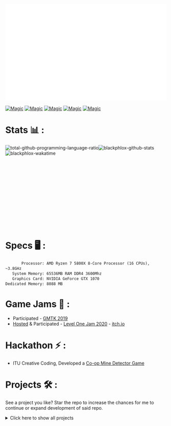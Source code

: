 <div align="left">
<a href="https://github.com/BlackPhlox/BlackPhlox"><img src="https://raw.githubusercontent.com/BlackPhlox/BlackPhlox/master/hello.svg" width="815" height="300" alt="hello-i-am-mikkel"></a>
</div>

[![Magic](https://img.shields.io/badge/darkphlox-Twitter-1fc7e1?style=for-the-badge)](https://twitter.com/darkphlox)
[![Magic](https://img.shields.io/badge/Milr%20Hub-Notion-7F7DE9?style=for-the-badge)](https://www.notion.so/MILR-HUB-44f60c2537c94b44b1ceb31e14c2cf02)
[![Magic](https://img.shields.io/badge/BlackPhlox-YouTube-e87de0?style=for-the-badge)](https://www.youtube.com/channel/UCoseHr0GVFw6aWgfpQDWKpA/featured)
[![Magic](https://img.shields.io/badge/milr.dk-Web-e2847a?style=for-the-badge)](https://milr.dk)
[![Magic](https://img.shields.io/badge/DEV.TO-Blogs-7be5b0?style=for-the-badge)](https://dev.to/blackphlox)

# Stats 📊 :
<div>
 <img align="left" src="https://github-readme-stats.vercel.app/api/top-langs/?username=blackphlox&layout=compact&theme=dracula&hide_border=true&count_private=true&cache_seconds=7200&border_radius=0&include_all_commits=true&layout=compact&title_color=FFF&text_color=FFF&bg_color=0,2070bc,000&icon_color=2D98FF&langs_count=6&count_private=true&custom_title=GH+Alltime+Prog.+Lang.+Used" alt="total-github-programming-language-ratio" />
 <img align="left" src="https://github-readme-stats.vercel.app/api?username=blackphlox&show_icons=true&theme=dracula&hide_border=true&count_private=true&cache_seconds=7200&&border_radius=0&include_all_commits=true&layout=compact&title_color=000&text_color=FFF&bg_color=0,000,2D98FF&icon_color=2D98FF&hide_title=true&line_height=24" alt="blackphlox-github-stats" />
 <a href="https://wakatime.com/@BlackPhlox"><img align="left" src="https://github-readme-stats.vercel.app/api/wakatime?username=BlackPhlox&theme=dracula&hide_border=true&cache_seconds=7200&border_radius=0&include_all_commits=true&layout=compact&title_color=FFF&text_color=FFF&bg_color=0,000,2D98FF&icon_color=2D98FF&custom_title=This+week+in+programming+languages" alt="blackphlox-wakatime" /></a>
</div>

<!---Ha ha ha markdown go:---><br/><br/><br/><br/><br/><br/><br/><br/><br/><br/><br/><br/><br/><br/>
<br/>

# Specs 🖥 :
           Processor: AMD Ryzen 7 5800X 8-Core Processor (16 CPUs), ~3.8GHz
       System Memory: 65536MB RAM DDR4 3600Mhz           
       Graphics Card: NVIDIA GeForce GTX 1070
    Dedicated Memory: 8088 MB

# Game Jams 🍯 :

-  Participated - [GMTK 2019](https://itch.io/jam/gmtk-2019)
-  [Hosted](https://github.com/BlackPhlox/BlackPhlox/blob/master/README.md#level-one-jam) & Participated - [Level One Jam 2020](https://levelonejam.com) - [itch.io](https://itch.io/jam/level-one-jam-2020)

# Hackathon ⚡ :
- ITU Creative Coding, Developed a [Co-op Mine Detector Game](https://github.com/BlackPhlox/MineDetector) 

# Projects 🛠 :

See a project you like? Star the repo to increase the chances for me to continue or expand development of said repo.

<details><summary>Click here to show all projects</summary>

</br>

![image](https://raw.githubusercontent.com/BlackPhlox/BlackPhlox/master/hackerman.svg)

## [wt-editor-cli](https://github.com/BlackPhlox/wt-editor-cli)
[![wt-editor-cli-showcase](https://user-images.githubusercontent.com/25123512/68077919-ba2a4980-fdcc-11e9-879f-6e1fecb6bb20.gif)](https://github.com/BlackPhlox/wt-editor-cli)

## Level One Jam
### [Level One Jam 2020 Website](https://levelonejam.com) - written using [HUGO](https://gohugo.io) and [Bulma](https://bulma.io), backend made using JavaScript and Google Sheets API.

![image](https://user-images.githubusercontent.com/25123512/114807355-90899600-9da6-11eb-876a-e2bab1963cbe.png)

### [Level One Jam Video](https://www.youtube.com/watch?v=_2BVvSVlDF0) - made using [Adobe After Effects](https://www.adobe.com/products/aftereffects.html), thanks to [@myhairis_blue](https://twitter.com/myhairis_blue) for the amazing VO.

<div align="center">
  <a href="https://www.youtube.com/watch?v=_2BVvSVlDF0"><img src="https://img.youtube.com/vi/_2BVvSVlDF0/0.jpg" width="200" height="160" position="absolute" clip="rect(0px,60px,200px,0px)" alt="IMAGE ALT TEXT"></a>
</div>

### [Level One Jam Lottery](https://blackphlox-lottery.builtwithdark.com) - written in Javascript using [P5.js](https://p5js.org) and WebGL elements, backend in [Dark](https://darklang.com).
<img align="left" src="https://user-images.githubusercontent.com/25123512/114806310-d34a6e80-9da4-11eb-8668-006eea6fec15.png" clip="rect(0px,60px,200px,0px)" alt="level-one-jam-lottery" width="500"/>

</br></br></br></br></br></br></br></br></br></br></br></br></br></br>
</br>

### [Level One Jam Discord Bot - Achievement Manager](https://github.com/BlackPhlox/level-one-jam-achievement-manager) - written in [Node.js](https://nodejs.org)
![image](https://user-images.githubusercontent.com/25123512/114582385-d4827b00-9c80-11eb-9e3e-1a7e0af7c673.png)

## [FirmwareGuard+](https://www.linkedin.com/feed/update/urn:li:activity:6575663608267706368)
Developed [FirmwareGuard+](https://www.cryptera.com/iotsecurity/firmwareguard-chip) for Cryptera. SAAS that allows their customers to do secure provisioning remotely as a service without requiring IoT devices to be transported to get firmware loaded.

<img align="left" src="https://www.cryptera.com/wp-content/uploads/2019/09/01_datablad_forsidebillede.jpg" alt="firmware guard plus" width="450"/>

</br></br></br></br></br></br></br></br></br>
</br>

## [Mud](https://mud.rs)
Easy GUI development in Rust.

## [Logic F Day](https://github.com/BlackPhlox/logic-f-day)


Implementing [Logic Friday](https://logic-friday.software.informer.com) functionailty in a functional language.


<img align="left" src="https://user-images.githubusercontent.com/25123512/114621884-8c2d8200-9cad-11eb-8c7f-c7d88bdaabbc.png" alt="logictree" width="200"/>
<img align="left" src="https://user-images.githubusercontent.com/25123512/114621894-8f287280-9cad-11eb-8d3d-17aefe21ea93.png" alt="truthtable" width="180"/>

</br></br></br></br>

## [SimpleSortViz](https://github.com/BlackPhlox/SimpleSortViz) 

<img align="left" src="https://user-images.githubusercontent.com/25123512/114620995-79667d80-9cac-11eb-8d25-dca14c9dbe8a.gif" alt="BubbleSort" width="180"/>
<img align="left" src="https://user-images.githubusercontent.com/25123512/114621222-bb8fbf00-9cac-11eb-938e-eef101ff936c.gif" alt="HeapSort" width="180"/>
<img align="left" src="https://user-images.githubusercontent.com/25123512/114621244-c0547300-9cac-11eb-843c-bd4d0f7252cb.gif" alt="InsertionSort" width="180"/>
<img align="left" src="https://user-images.githubusercontent.com/25123512/114620697-212f7b80-9cac-11eb-954b-5aacfb52b224.gif" alt="QuickSort" width="180"/>

</br></br></br></br></br></br>

## [CookieMonster](https://github.com/BlackPhlox/CookieMonster)
Cross site scripting(XSS) cookie-fetch server, used for educational perpose only. Made using [Node.js](https://nodejs.org/en/), [P5.js](https://p5js.org) and [Matter.js](https://brm.io/matter-js/) [Demo](https://milr.dk/CookieMonster/public)

<a href="https://milr.dk/CookieMonster/public"><img align="left" src="https://repository-images.githubusercontent.com/188903652/86992800-8c4f-11e9-80de-9b207f34b8db" alt="cookiemonster" width="400"/></a>
<a href="https://milr.dk/CookieMonster/public"><img align="left" src="https://user-images.githubusercontent.com/25123512/114718047-f2f67e00-9d35-11eb-96d6-e73725346204.png" alt="cookiemonster-demo" width="360"/></a>

</br></br></br></br></br></br></br></br></br>
</br>

## [Rain](https://milr.dk/rain/)
[![rain](https://user-images.githubusercontent.com/25123512/114634830-aeca9580-9cc3-11eb-92aa-7e54d5b215ac.gif)](https://milr.dk/rain/)

## [PixelArtGenerator](https://github.com/BlackPhlox/PixelArtGenerator)

<img align="left" src="https://user-images.githubusercontent.com/25123512/43744927-9502d834-99dc-11e8-9bba-39c5f02b84f5.png" alt="pixel-washington" width="220"/>
<img align="left" src="https://user-images.githubusercontent.com/25123512/43744952-ad6cbce6-99dc-11e8-9eb9-53eab08f97f5.png" alt="pixel-washington" width="180"/>
<img align="left" src="https://user-images.githubusercontent.com/25123512/43744953-ad85b0d4-99dc-11e8-8923-6891c239aab1.png" alt="pixel-washington" width="180"/>
<img align="left" src="https://user-images.githubusercontent.com/25123512/43744951-ad51961e-99dc-11e8-80db-9ea41cdfdee7.png" alt="pixel-washington" width="100"/>

</br></br></br></br></br></br></br></br></br></br></br>
</br>

## [AsciiEngine](https://github.com/BlackPhlox/AsciiEngine) 2.5D Topdown Game Engine using [Processing](https://processing.org) and [Box2D](https://box2d.org)

<img align="left" src="https://user-images.githubusercontent.com/25123512/114636685-e9363180-9cc7-11eb-85ee-3f4a80e8535c.gif" alt="ascii-engine" width="300"/>

</br></br></br></br></br></br></br></br></br></br></br></br></br>
</br>

## [Configurations](https://github.com/BlackPhlox/settings-public)

Below is my configuration for my laptop running WSL. Using X-Server and some enviroment variable configuration, I'm able to startup a linux instance using a single command:

![lxde](https://user-images.githubusercontent.com/25123512/114703314-66dc5a80-9d25-11eb-9f9f-d1454e495572.gif)

## [Project 🍯 (Honeypot)]()

![image](https://user-images.githubusercontent.com/25123512/114805270-f8d67880-9da2-11eb-9140-7c520c3a9124.png)
![image](https://user-images.githubusercontent.com/25123512/114805334-1a376480-9da3-11eb-8432-91491aeb5e42.png)
![image](https://user-images.githubusercontent.com/25123512/114805370-2c190780-9da3-11eb-979d-bac6e1405029.png)
![image](https://user-images.githubusercontent.com/25123512/114805603-90d46200-9da3-11eb-843b-97d65f011aa3.png)
![image](https://user-images.githubusercontent.com/25123512/114805684-b497a800-9da3-11eb-9f6e-7ac49b1d2f72.png)
